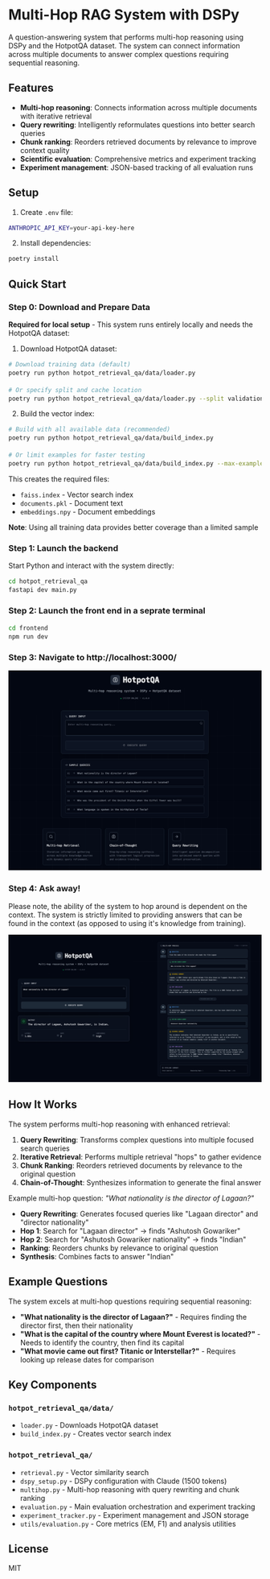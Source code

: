 # Multi-Hop RAG System with DSPy

A question-answering system that performs multi-hop reasoning using DSPy and the HotpotQA dataset. The system can connect information across multiple documents to answer complex questions requiring sequential reasoning.

## Features

- **Multi-hop reasoning**: Connects information across multiple documents with iterative retrieval
- **Query rewriting**: Intelligently reformulates questions into better search queries
- **Chunk ranking**: Reorders retrieved documents by relevance to improve context quality
- **Scientific evaluation**: Comprehensive metrics and experiment tracking
- **Experiment management**: JSON-based tracking of all evaluation runs

## Setup

1. Create `.env` file:

```bash
ANTHROPIC_API_KEY=your-api-key-here
```

2. Install dependencies:

```bash
poetry install
```

## Quick Start

### Step 0: Download and Prepare Data

**Required for local setup** - This system runs entirely locally and needs the HotpotQA dataset:

1. Download HotpotQA dataset:

```bash
# Download training data (default)
poetry run python hotpot_retrieval_qa/data/loader.py

# Or specify split and cache location
poetry run python hotpot_retrieval_qa/data/loader.py --split validation --cache-dir /custom/path
```

2. Build the vector index:

```bash
# Build with all available data (recommended)
poetry run python hotpot_retrieval_qa/data/build_index.py

# Or limit examples for faster testing
poetry run python hotpot_retrieval_qa/data/build_index.py --max-examples 5000 --cache-dir /custom/path
```

This creates the required files:

- `faiss.index` - Vector search index
- `documents.pkl` - Document text
- `embeddings.npy` - Document embeddings

**Note**: Using all training data provides better coverage than a limited sample

### Step 1: Launch the backend

Start Python and interact with the system directly:

```bash
cd hotpot_retrieval_qa
fastapi dev main.py
```

### Step 2: Launch the front end in a seprate terminal

```bash
cd frontend
npm run dev
```

### Step 3: Navigate to http://localhost:3000/

![Landing Page](landing-page.png)

### Step 4: Ask away!

Please note, the ability of the system to hop around is dependent on the context. The system is strictly limited to providing answers that can be found in the context (as opposed to using it's knowledge from training).

![Landing Page](sample-response.png)

## How It Works

The system performs multi-hop reasoning with enhanced retrieval:

1. **Query Rewriting**: Transforms complex questions into multiple focused search queries
2. **Iterative Retrieval**: Performs multiple retrieval "hops" to gather evidence
3. **Chunk Ranking**: Reorders retrieved documents by relevance to the original question
4. **Chain-of-Thought**: Synthesizes information to generate the final answer

Example multi-hop question: _"What nationality is the director of Lagaan?"_

- **Query Rewriting**: Generates focused queries like "Lagaan director" and "director nationality"
- **Hop 1**: Search for "Lagaan director" → finds "Ashutosh Gowariker"
- **Hop 2**: Search for "Ashutosh Gowariker nationality" → finds "Indian"
- **Ranking**: Reorders chunks by relevance to original question
- **Synthesis**: Combines facts to answer "Indian"

## Example Questions

The system excels at multi-hop questions requiring sequential reasoning:

- **"What nationality is the director of Lagaan?"** - Requires finding the director first, then their nationality
- **"What is the capital of the country where Mount Everest is located?"** - Needs to identify the country, then find its capital
- **"What movie came out first? Titanic or Interstellar?"** - Requires looking up release dates for comparison

## Key Components

### `hotpot_retrieval_qa/data/`

- `loader.py` - Downloads HotpotQA dataset
- `build_index.py` - Creates vector search index

### `hotpot_retrieval_qa/`

- `retrieval.py` - Vector similarity search
- `dspy_setup.py` - DSPy configuration with Claude (1500 tokens)
- `multihop.py` - Multi-hop reasoning with query rewriting and chunk ranking
- `evaluation.py` - Main evaluation orchestration and experiment tracking
- `experiment_tracker.py` - Experiment management and JSON storage
- `utils/evaluation.py` - Core metrics (EM, F1) and analysis utilities

## License

MIT
